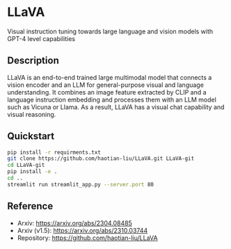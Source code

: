 # LLaVA

Visual instruction tuning towards large language and vision models with GPT-4 level capabilities

## Description

LLaVA is an end-to-end trained large multimodal model that connects a vision encoder and an LLM for general-purpose visual and language understanding. It combines an image feature extracted by CLIP and a language instruction embedding and processes them with an LLM model such as Vicuna or Llama. As a result, LLaVA has a visual chat capability and visual reasoning.

## Quickstart

```sh
pip install -r requirments.txt
git clone https://github.com/haotian-liu/LLaVA.git LLaVA-git
cd LLaVA-git
pip install -e .
cd ..
streamlit run streamlit_app.py --server.port 80
```

## Reference

- Arxiv: <https://arxiv.org/abs/2304.08485>
- Arxiv (v1.5): <https://arxiv.org/abs/2310.03744>
- Repository: <https://github.com/haotian-liu/LLaVA>
